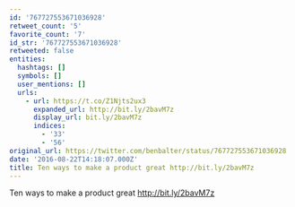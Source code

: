 ```yaml
---
id: '767727553671036928'
retweet_count: '5'
favorite_count: '7'
id_str: '767727553671036928'
retweeted: false
entities:
  hashtags: []
  symbols: []
  user_mentions: []
  urls:
    - url: https://t.co/Z1Njts2ux3
      expanded_url: http://bit.ly/2bavM7z
      display_url: bit.ly/2bavM7z
      indices:
        - '33'
        - '56'
original_url: https://twitter.com/benbalter/status/767727553671036928
date: '2016-08-22T14:18:07.000Z'
title: Ten ways to make a product great http://bit.ly/2bavM7z
---
```


Ten ways to make a product great http://bit.ly/2bavM7z